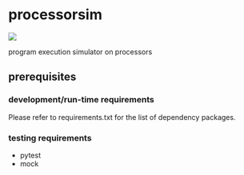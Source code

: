 # processorsim
![](https://travis-ci.org/MSK61/processorsim.svg?branch=master)

program execution simulator on processors

prerequisites
-------------

### development/run-time requirements
Please refer to requirements.txt for the list of dependency packages.

### testing requirements

- pytest
- mock